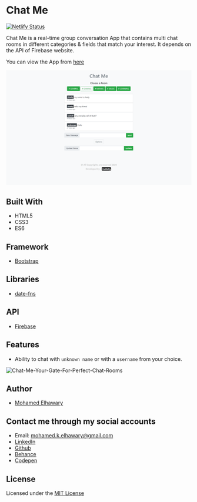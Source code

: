 # Chat Me

[![Netlify Status](https://api.netlify.com/api/v1/badges/6e0b79cd-da3d-4f98-8781-94a39e6788f7/deploy-status)](https://app.netlify.com/sites/chatme14/deploys)

Chat Me is a real-time group conversation App that contains multi chat rooms in different categories & fields that match your interest. It depends on the API of Firebase website.
  
You can view the App from [here](https://chatme14.netlify.app/)

![Screenshot](preview.png)

## Built With

* HTML5
* CSS3
* ES6  

## Framework

* [Bootstrap](https://getbootstrap.com/)  

## Libraries  

* [date-fns](https://date-fns.org/)  

## API  

* [Firebase](https://firebase.google.com/)  

## Features  

- Ability to chat with `unknown name` or with a `username` from your choice.  

![Chat-Me-Your-Gate-For-Perfect-Chat-Rooms](https://user-images.githubusercontent.com/69651552/94999318-d4f6d680-05b8-11eb-8c22-abf4ba03d226.png)

## Author

* [Mohamed Elhawary](https://www.linkedin.com/in/mohamed-elhawary14/)

## Contact me through my social accounts

* Email: mohamed.k.elhawary@gmail.com
* [LinkedIn](https://www.linkedin.com/in/mohamed-elhawary14/)
* [Github](https://github.com/Mohamed-Elhawary)  
* [Behance](https://www.behance.net/mohamed-elhawary14)
* [Codepen](https://codepen.io/Mohamed-ElHawary) 

## License

Licensed under the [MIT License](LICENSE)

